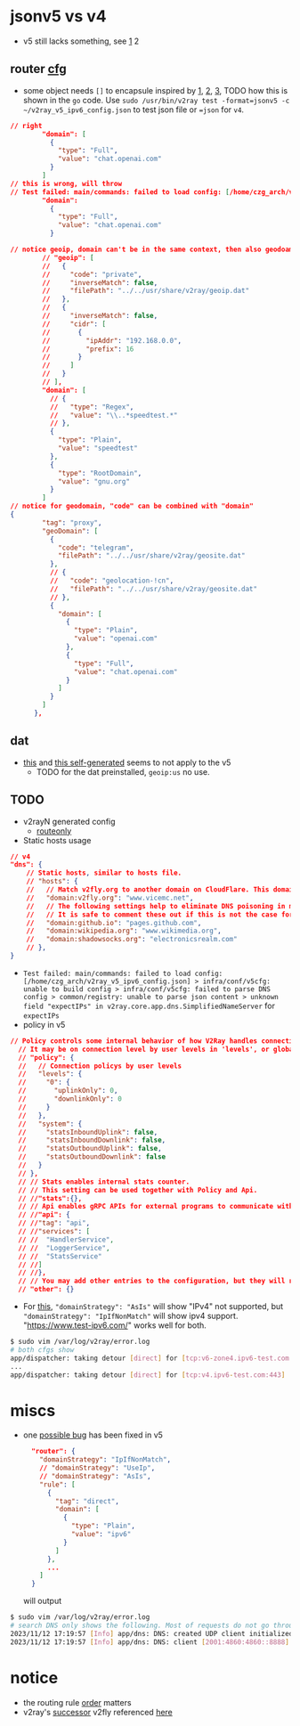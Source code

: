 # jsonv5 vs v4
- v5 still lacks something, see [1](https://github.com/v2fly/v2ray-core/issues/2448#issuecomment-1567374558) 2
## router [cfg](https://www.v2fly.org/v5/config/router.html)
- some object needs `[]` to encapsule inspired by [1](https://github.com/v2fly/v2ray-core/issues/2478#issue-1684467240), [2](https://www.v2fly.org/v5/config/dns.html#nameserverobject), [3](https://github.com/v2fly/v2ray-core/issues/2512#issue-1708855132), TODO how this is shown in the `go` code.
  Use `sudo /usr/bin/v2ray test -format=jsonv5 -c ~/v2ray_v5_ipv6_config.json` to test json file or `=json` for `v4`.
```json
// right
        "domain": [
          {
            "type": "Full",
            "value": "chat.openai.com"
          }
        ]
// this is wrong, will throw 
// Test failed: main/commands: failed to load config: [/home/czg_arch/v2ray_v5_ipv6_config.json] > infra/conf/v5cfg: unable to build config > infra/conf/v5cfg: failed to parse Router config > common/registry: unable to parse json content > json: cannot unmarshal object into Go value of type []json.RawMessage
        "domain":
          {
            "type": "Full",
            "value": "chat.openai.com"
          }

// notice geoip, domain can't be in the same context, then also geodoamin because geodomain can contain domain
        // "geoip": [
        //   {
        //     "code": "private",
        //     "inverseMatch": false,
        //     "filePath": "../../usr/share/v2ray/geoip.dat"
        //   },
        //   {
        //     "inverseMatch": false,
        //     "cidr": [
        //       {
        //         "ipAddr": "192.168.0.0",
        //         "prefix": 16
        //       }
        //     ]
        //   }
        // ],
        "domain": [
          // {
          //   "type": "Regex",
          //   "value": "\\..*speedtest.*"
          // },
          {
            "type": "Plain",
            "value": "speedtest"
          },
          {
            "type": "RootDomain",
            "value": "gnu.org"
          }
        ]
// notice for geodomain, "code" can be combined with "domain"
{
        "tag": "proxy",
        "geoDomain": [
          {
            "code": "telegram",
            "filePath": "../../usr/share/v2ray/geosite.dat"
          },
          // {
          //   "code": "geolocation-!cn",
          //   "filePath": "../../usr/share/v2ray/geosite.dat"
          // },
          {
            "domain": [
              {
                "type": "Plain",
                "value": "openai.com"
              },
              {
                "type": "Full",
                "value": "chat.openai.com"
              }
            ]
          }
        ]
      },
```
## dat
- [this](https://github.com/Loyalsoldier/geoip) and [this self-generated](https://github.com/v2fly/domain-list-community#generate-dlcdat-manually) seems to not apply to the v5
  - TODO for the dat preinstalled, `geoip:us` no use.
## TODO
- v2rayN generated config
  - [routeonly](https://github.com/XTLS/Xray-core/issues/1565)
- Static hosts usage
```json
// v4
"dns": {
    // Static hosts, similar to hosts file.
    // "hosts": {
    //   // Match v2fly.org to another domain on CloudFlare. This domain will be used when querying IPs for v2fly.org.
    //   "domain:v2fly.org": "www.vicemc.net",
    //   // The following settings help to eliminate DNS poisoning in mainland China.
    //   // It is safe to comment these out if this is not the case for you.
    //   "domain:github.io": "pages.github.com",
    //   "domain:wikipedia.org": "www.wikimedia.org",
    //   "domain:shadowsocks.org": "electronicsrealm.com"
    // },
}
```
- `Test failed: main/commands: failed to load config: [/home/czg_arch/v2ray_v5_ipv6_config.json] > infra/conf/v5cfg: unable to build config > infra/conf/v5cfg: failed to parse DNS config > common/registry: unable to parse json content > unknown field "expectIPs" in v2ray.core.app.dns.SimplifiedNameServer` for `expectIPs`
- policy in v5
```json
// Policy controls some internal behavior of how V2Ray handles connections.
  // It may be on connection level by user levels in 'levels', or global settings in 'system.'
  // "policy": {
  //   // Connection policys by user levels
  //   "levels": {
  //     "0": {
  //       "uplinkOnly": 0,
  //       "downlinkOnly": 0
  //     }
  //   },
  //   "system": {
  //     "statsInboundUplink": false,
  //     "statsInboundDownlink": false,
  //     "statsOutboundUplink": false,
  //     "statsOutboundDownlink": false
  //   }
  // },
  // // Stats enables internal stats counter.
  // // This setting can be used together with Policy and Api. 
  // //"stats":{},
  // // Api enables gRPC APIs for external programs to communicate with V2Ray instance.
  // //"api": {
  // //"tag": "api",
  // //"services": [
  // //  "HandlerService",
  // //  "LoggerService",
  // //  "StatsService"
  // //]
  // //},
  // // You may add other entries to the configuration, but they will not be recognized by V2Ray.
  // "other": {}
```
- For [this](https://ipv6-test.com/), `"domainStrategy": "AsIs"` will show "IPv4" not supported, but `"domainStrategy": "IpIfNonMatch"` will show ipv4 support.
  "https://www.test-ipv6.com/" works well for both.
```bash
$ sudo vim /var/log/v2ray/error.log
# both cfgs show
app/dispatcher: taking detour [direct] for [tcp:v6-zone4.ipv6-test.com:443]
...
app/dispatcher: taking detour [direct] for [tcp:v4.ipv6-test.com:443]
```
# miscs
- one [possible bug](https://github.com/v2fly/v2ray-core/discussions/2755) has been fixed in v5
  ```json
    "router": {
      "domainStrategy": "IpIfNonMatch",
      // "domainStrategy": "UseIp",
      // "domainStrategy": "AsIs",
      "rule": [
        {
          "tag": "direct",
          "domain": [
            {
              "type": "Plain",
              "value": "ipv6"
            }
          ]
        },
        ...
      ]
    }
  ```
    will output
```bash
$ sudo vim /var/log/v2ray/error.log
# search DNS only shows the following. Most of requests do not go through DNS and just use the domain to match the rules
2023/11/12 17:19:57 [Info] app/dns: DNS: created UDP client initialized for [2001:4860:4860::8888]:53
2023/11/12 17:19:57 [Info] app/dns: DNS: client [2001:4860:4860::8888] uses clientIP 5.6.7.8 
```
# notice
- the routing rule [order](https://github.com/Loyalsoldier/v2ray-rules-dat#geositedat-1) matters
- v2ray's [successor](https://github.com/v2ray/v2ray-core#readme) v2fly referenced [here](https://github.com/v2fly/v2ray-core/discussions/2736#discussioncomment-7467158)